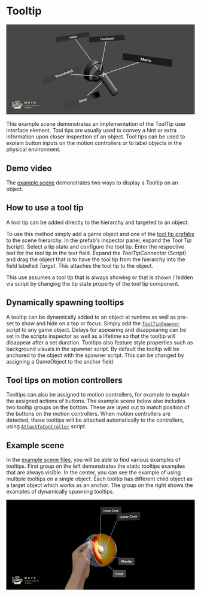 # Tooltip #

![Tooltip](../Documentation/Images/Tooltip/MRTK_Tooltip_Main.png)

This example scene demonstrates an implementation of the ToolTip user interface element. Tool tips are usually used to convey a hint or extra information upon closer inspection of an object. Tool tips can be used to explain button inputs on the motion controllers or to label objects in the physical environment.

## Demo video ##

The [example scene](https://gfycat.com/WarmOblongBilby) demonstrates two ways to display a Tooltip on an object.

## How to use a tool tip ##
A tool tip can be added directly to the hierarchy and targeted to an object.

To use this method simply add a game object and one of the [tool tip prefabs](https://github.com/Microsoft/MixedRealityToolkit-Unity/blob/mrtk_release/Assets/MixedRealityToolkit.SDK/Features/UX/Prefabs/Tooltips) to the scene hierarchy. In the prefab's inspector panel, expand the *Tool Tip* (script). Select a tip state and configure the tool tip.  Enter the respective text for the tool tip in the text field. Expand the *ToolTipConnector* (Script) and drag the object that is to have the tool tip from the hierarchy into the field labelled *Target*. This attaches the tool tip to the object. 

This use assumes a tool tip that is always showing or that is shown / hidden via script by changing the tip state property of the tool tip component.
 
## Dynamically spawning tooltips ##
A tooltip can be dynamically added to an object at runtime as well as pre-set to show and hide on a tap or focus. Simply add the [`ToolTipSpawner`](https://github.com/Microsoft/MixedRealityToolkit-Unity/blob/mrtk_release/Assets/MixedRealityToolkit.SDK/Features/UX/Scripts/Tooltips/ToolTipSpawner.cs) script to any game object. Delays for appearing and disappearing can be set in the scripts inspector as well as a lifetime so that the tooltip will disappear after a set duration. Tooltips also feature style properties such as background visuals in the spawner script. By default the tooltip will be anchored to the object with the spawner script. This can be changed by assigning a GameObject to the anchor field.

## Tool tips on motion controllers ##
Tooltips can also be assigned to motion controllers, for example to explain the assigned actions of buttons. The example scene below also includes two tooltip groups on the bottom. These are layed out to match position of the buttons on the motion controllers. When motion controllers are detected, these tooltips will be attached automatically to the controllers, using [`AttachToController`](xref:Microsoft.MixedReality.Toolkit.Utilities.Solvers.AttachToController) script.

## Example scene ##
In the [example scene files](https://github.com/Microsoft/MixedRealityToolkit-Unity/blob/mrtk_release/Assets/MixedRealityToolkit.Examples/Demos/UX/Tooltips/Scenes), you will be able to find various examples of tooltips. First group on the left demonstrates the static tooltips examples that are always visible. In the center, you can see the example of using multiple tooltips on a single object. Each tooltip has different child object as a target object which works as an anchor. The group on the right shows the examples of dynamically spawning tooltips.

<img src="../Documentation/Images/ManipulationHandler/MRTK_Manipulation_Main.png" width="600">
